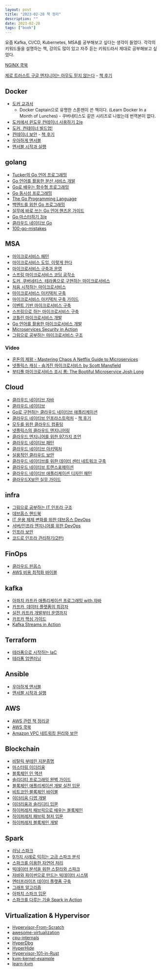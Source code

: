 ```yaml
---
layout: post
title: "2023-02-28 책 정리"
description: ""
date: 2023-02-28
tags: ["book"]
---
```


요즘 Kafka, CI/CD, Kubernetes, MSA를 공부해보고 싶다는 생각이 들었다. 각각의 키워드들을 설명하는 책, 강의도 많이 있고 자주 듣는 키워드라서 제대로 공부해보고 싶었다.

<a href="https://www.yes24.com/Product/Goods/116438200">NGINX 쿡북</a>

<a href="https://www.yes24.com/Product/Goods/114682926">제로 트러스트 구글 엔지니어는 아무도 믿지 않는다</a> - <a href="https://blog.outsider.ne.kr/1674">책 후기</a>

## Docker

* <a href="http://www.yes24.com/Product/Goods/111408749">도커 교과서</a>
    * Docker Captain으로 유명한 스톤맨이 쓴 책이다. (Learn Docker In a Month of Lunches) - 쿠버네티스도 같은 시리즈로 나왔는데 번역본이 없다.
* <a href="https://www.yes24.com/Product/Goods/104085644">도커에서 윈도우 컨테이너 사용하기 2/e</a>
* <a href="https://www.yes24.com/Product/Goods/105756626">도커, 컨테이너 빌드업!</a>
* <a href="https://www.yes24.com/Product/Goods/96836914">컨테이너 보안</a> - <a href="https://blog.outsider.ne.kr/1650">책 후기</a>
* <a href="https://www.yes24.com/Product/Goods/65306887">우아하게 앤서블</a>
* <a href="https://www.yes24.com/Product/Goods/74633507">앤서블 시작과 실행</a>

## golang

* <a href="https://www.yes24.com/Product/Goods/99108736">Tucker의 Go 언어 프로그래밍</a>
* <a href="https://www.yes24.com/Product/Goods/114997239">Go 언어를 활용한 분산 서비스 개발</a>
* <a href="https://www.yes24.com/Product/Goods/73293439">Go로 배우는 함수형 프로그래밍</a>
* <a href="https://www.yes24.com/Product/Goods/74820845">Go 동시성 프로그래밍</a>
* <a href="https://www.yes24.com/Product/Goods/24334905">The Go Programming Language</a>
* <a href="https://www.yes24.com/Product/Goods/111746587">백엔드를 위한 Go 프로그래밍</a>
* <a href="https://www.yes24.com/Product/Goods/116073183">실무에 바로 쓰는 Go 언어 핸즈온 가이드</a>
* <a href="https://www.yes24.com/Product/Goods/114897933">Go 마스터하기 3/e</a>
* <a href="https://www.yes24.com/Product/Goods/118413443">클라우드 네이티브 Go</a>
* <a href="https://github.com/teivah/100-go-mistakes">100-go-mistakes</a>

## MSA

* <a href="http://www.yes24.com/Product/Goods/86542732">마이크로서비스 패턴</a>
* <a href="http://www.yes24.com/Product/Goods/96804929">마이크로서비스 도입, 이렇게 한다</a>
* <a href="http://www.yes24.com/Product/Goods/73418308">마이크로서비스 구축과 운영</a>
* <a href="http://www.yes24.com/Product/Goods/110243944">스프링 마이크로서비스 코딩 공작소</a>
* <a href="https://www.yes24.com/Product/Goods/108233615">도커, 쿠버네티스, 테라폼으로 구현하는 마이크로서비스</a>
* <a href="https://www.yes24.com/Product/Goods/102805240">처음 시작하는 마이크로서비스</a>
* <a href="https://www.yes24.com/Product/Goods/119319406">마이크로서비스 아키텍처 구축</a>
* <a href="https://www.yes24.com/Product/Goods/117189273">마이크로서비스 아키텍처 구축 가이드</a>
* <a href="https://www.yes24.com/Product/Goods/99423020">이벤트 기반 마이크로서비스 구축</a>
* <a href="https://www.yes24.com/Product/Goods/95593443">스프링으로 하는 마이크로서비스 구축</a>
* <a href="https://www.yes24.com/Product/Goods/68796734">코틀린 마이크로서비스 개발</a>
* <a href="https://www.yes24.com/Product/Goods/62237479">Go 언어를 활용한 마이크로서비스 개발</a>
* <a href="https://www.yes24.com/Product/Goods/103712494">Microservices Security in Action</a>
* <a href="https://www.yes24.com/Product/Goods/111090165">그림으로 공부하는 마이크로서비스 구조</a>

### Video

* <a href="https://youtu.be/VPdPR5DxhaI">혼돈의 제왕 - Mastering Chaos A Netflix Guide to Microservices</a>
* <a href="https://youtu.be/w3V-NFVqHqM">넷플릭스 캐싱 - 숨겨진 마이크로서비스 by Scott Mansfield</a>
* <a href="https://youtu.be/L31o5ebo0_U">부티풀 마이크로서비스 조시 롱: The Bootiful Microservice Josh Long</a>

## Cloud

* <a href="https://www.yes24.com/Product/Goods/61788283">클라우드 네이티브 자바</a>
* <a href="https://www.yes24.com/Product/Goods/90462083">클라우드 네이티브</a>
* <a href="https://www.yes24.com/Product/Goods/108591715">Go로 구현하는 클라우드 네이티브 애플리케이션</a>
* <a href="https://www.yes24.com/Product/Goods/64467321">클라우드 네이티브 인프라스트럭처</a> - <a href="https://blog.outsider.ne.kr/1428">책 후기</a>
* <a href="https://www.yes24.com/Product/Goods/112036547">모두를 위한 클라우드 컴퓨팅</a>
* <a href="https://www.yes24.com/Product/Goods/90445341">넷플릭스의 클라우드 엔지니어링</a>
* <a href="https://www.yes24.com/Product/Goods/111402080">클라우드 엔지니어를 위한 97가지 조언</a>
* <a href="https://www.yes24.com/Product/Goods/86038073">클라우드 네이티브 패턴</a>
* <a href="https://www.yes24.com/Product/Goods/88319057">클라우드 네이티브 아키텍처</a>
* <a href="https://www.yes24.com/Product/Goods/103017123">실용적인 클라우드 보안</a>
* <a href="https://www.yes24.com/Product/Goods/103223506">클라우드 네이티브를 위한 데이터 센터 네트워크 구축</a>
* <a href="https://www.yes24.com/Product/Goods/107847860">클라우드 네이티브 트랜스포메이션</a>
* <a href="https://www.yes24.com/Product/Goods/109858899">클라우드 네이티브 애플리케이션 디자인 패턴</a>
* <a href="https://www.yes24.com/Product/Goods/94517586">클라우드X보안 실무 가이드</a>

## infra

* <a href="https://www.yes24.com/Product/Goods/95800974">그림으로 공부하는 IT 인프라 구조</a>
* <a href="https://www.yes24.com/Product/Goods/61792775">데브옵스 핸드북</a>
* <a href="https://www.yes24.com/Product/Goods/72260767">IT 운용 체제 변화를 위한 데브옵스 DevOps</a>
* <a href="https://www.yes24.com/Product/Goods/37240058">서버/인프라 엔지니어를 위한 DevOps</a>
* <a href="https://www.yes24.com/Product/Goods/59673120">인프라 보안</a>
* <a href="https://www.yes24.com/Product/Goods/112198304">코드로 인프라 관리하기(2판)</a>

## FinOps

* <a href="https://www.yes24.com/Product/Goods/95560145">클라우드 핀옵스</a>
* <a href="https://www.yes24.com/Product/Goods/111715522">AWS 비용 최적화 바이블</a>

## kafka

* <a href="http://www.yes24.com/Product/Goods/99122569">아파치 카프카 애플리케이션 프로그래밍 with 자바</a>
* <a href="http://www.yes24.com/Product/Goods/59789254">카프카, 데이터 플랫폼의 최강자</a>
* <a href="http://www.yes24.com/Product/Goods/104410708">실전 카프카 개발부터 운영까지</a>
* <a href="https://www.yes24.com/Product/Goods/118397432">카프카 핵심 가이드</a>
* <a href="https://www.yes24.com/Product/Goods/75230156">Kafka Streams in Action</a>

## Terraform

* <a href="https://www.yes24.com/Product/Goods/119179333">테라폼으로 시작하는 IaC</a>
* <a href="https://www.yes24.com/Product/Goods/101511312">테라폼 업앤러닝</a>

## Ansible

* <a href="https://www.yes24.com/Product/Goods/65306887">우아하게 앤서블</a>
* <a href="https://www.yes24.com/Product/Goods/74633507">앤서블 시작과 실행</a>

## AWS

* <a href="https://brunch.co.kr/@topasvga/666">AWS 관련 책 정리글</a>
* <a href="https://www.yes24.com/Product/Goods/116037883">AWS 쿡북</a>
* <a href="https://www.yes24.com/Product/Goods/106043007">Amazon VPC 네트워킹 원리와 보안</a>

## Blockchain

* <a href="http://www.yes24.com/Product/Goods/111682919">비탈릭 부테린 지분증명</a>
* <a href="http://www.yes24.com/Product/Goods/73165236">마스터링 이더리움</a>
* <a href="http://www.yes24.com/Product/Goods/102700225">블록체인 인 액션</a>
* <a href="http://www.yes24.com/Product/Goods/111099912">솔리디티 프로그래밍 완벽 가이드</a>
* <a href="http://www.yes24.com/Product/Goods/57287123">블록체인 애플리케이션 개발 실전 입문</a>
* <a href="http://www.yes24.com/Product/Goods/103557733">비트코인·블록체인 바이블</a>
* <a href="http://www.yes24.com/Product/Goods/90367860">이더리움 디앱 개발</a>
* <a href="http://www.yes24.com/Product/Goods/57840613">이더리움과 솔리디티 입문</a>
* <a href="http://www.yes24.com/Product/Goods/66924622">하이퍼레저 패브릭으로 배우는 블록체인</a>
* <a href="http://www.yes24.com/Product/Goods/72170093">하이퍼레저 패브릭 철저 입문</a>
* <a href="http://www.yes24.com/Product/Goods/69279313">하이퍼레저 블록체인 개발</a>

## Spark

* <a href="https://www.yes24.com/Product/Goods/110088102">러닝 스파크</a>
* <a href="https://www.yes24.com/Product/Goods/58959625">9가지 사례로 익히는 고급 스파크 분석</a>
* <a href="https://www.yes24.com/Product/Goods/103191997">스파크를 이용한 자연어 처리</a>
* <a href="https://www.yes24.com/Product/Goods/67465425">빅데이터 분석을 위한 스칼라와 스파크</a>
* <a href="https://www.yes24.com/Product/Goods/118611367">자바와 파이썬으로 만드는 빅데이터 시스템</a>
* <a href="https://www.yes24.com/Product/Goods/90634328">엔터프라이즈 데이터 플랫폼 구축</a>
* <a href="https://www.yes24.com/Product/Goods/102687933">그래프 알고리즘</a>
* <a href="https://www.yes24.com/Product/Goods/45508546">아파치 스파크 입문</a>
* <a href="https://www.yes24.com/Product/Goods/60762998">스파크를 다루는 기술 Spark in Action</a>

## Virtualization & Hypervisor

* <a href="https://github.com/SinaKarvandi/Hypervisor-From-Scratch">Hypervisor-From-Scratch</a>
* <a href="https://github.com/Wenzel/awesome-virtualization">awesome-virtualization</a>
* <a href="https://github.com/LordNoteworthy/cpu-internals">cpu-internals</a>
* <a href="https://github.com/HyperDbg/HyperDbg">HyperDbg</a>
* <a href="https://github.com/Air14/HyperHide">HyperHide</a>
* <a href="https://github.com/tandasat/Hypervisor-101-in-Rust">Hypervisor-101-in-Rust</a>
* <a href="https://github.com/david942j/kvm-kernel-example">kvm-kernel-example</a>
* <a href="https://github.com/yifengyou/learn-kvm">learn-kvm</a>
